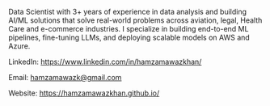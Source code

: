 Data Scientist with 3+ years of experience in data analysis and building AI/ML solutions that solve real-world problems across aviation, legal, Health Care and e-commerce industries. I specialize in building end-to-end ML pipelines, fine-tuning LLMs, and deploying scalable models on AWS and Azure.

LinkedIn: https://www.linkedin.com/in/hamzamawazkhan/

Email: hamzamawazk@gmail.com

Website: https://hamzamawazkhan.github.io/
